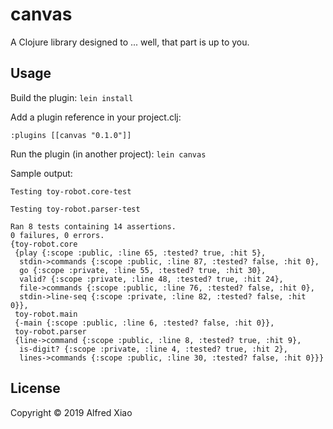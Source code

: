 # canvas

A Clojure library designed to ... well, that part is up to you.

## Usage

Build the plugin:
`lein install`

Add a plugin reference in your project.clj:
```
:plugins [[canvas "0.1.0"]]
```

Run the plugin (in another project):
`lein canvas`

Sample output:
```
Testing toy-robot.core-test

Testing toy-robot.parser-test

Ran 8 tests containing 14 assertions.
0 failures, 0 errors.
{toy-robot.core
 {play {:scope :public, :line 65, :tested? true, :hit 5},
  stdin->commands {:scope :public, :line 87, :tested? false, :hit 0},
  go {:scope :private, :line 55, :tested? true, :hit 30},
  valid? {:scope :private, :line 48, :tested? true, :hit 24},
  file->commands {:scope :public, :line 76, :tested? false, :hit 0},
  stdin->line-seq {:scope :private, :line 82, :tested? false, :hit 0}},
 toy-robot.main
 {-main {:scope :public, :line 6, :tested? false, :hit 0}},
 toy-robot.parser
 {line->command {:scope :public, :line 8, :tested? true, :hit 9},
  is-digit? {:scope :private, :line 4, :tested? true, :hit 2},
  lines->commands {:scope :public, :line 30, :tested? false, :hit 0}}}
```

## License

Copyright © 2019 Alfred Xiao

